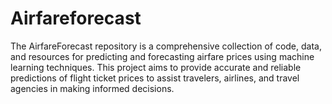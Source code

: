 # Airfareforecast
The AirfareForecast repository is a comprehensive collection of code, data, and resources for predicting and forecasting airfare prices using machine learning techniques. This project aims to provide accurate and reliable predictions of flight ticket prices to assist travelers, airlines, and travel agencies in making informed decisions.
